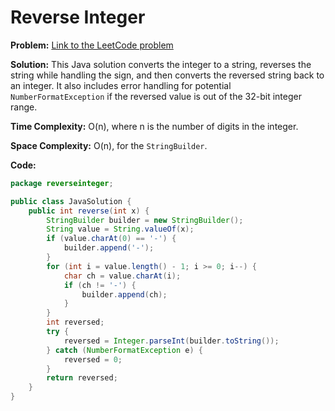# Reverse Integer

**Problem:** [Link to the LeetCode problem](https://leetcode.com/problems/reverse-integer/)

**Solution:** This Java solution converts the integer to a string, reverses the string while handling the sign, and then
converts the reversed string back to an integer. It also includes error handling for potential `NumberFormatException`
if the reversed value is out of the 32-bit integer range.

**Time Complexity:** O(n), where n is the number of digits in the integer.

**Space Complexity:** O(n), for the `StringBuilder`.

**Code:**

```java
package reverseinteger;

public class JavaSolution {
    public int reverse(int x) {
        StringBuilder builder = new StringBuilder();
        String value = String.valueOf(x);
        if (value.charAt(0) == '-') {
            builder.append('-');
        }
        for (int i = value.length() - 1; i >= 0; i--) {
            char ch = value.charAt(i);
            if (ch != '-') {
                builder.append(ch);
            }
        }
        int reversed;
        try {
            reversed = Integer.parseInt(builder.toString());
        } catch (NumberFormatException e) {
            reversed = 0;
        }
        return reversed;
    }
}